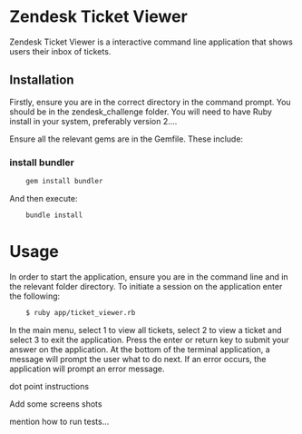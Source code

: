 # Zendesk Ticket Viewer

Zendesk Ticket Viewer is a interactive command line application that shows users their inbox of tickets.

## Installation

Firstly, ensure you are in the correct directory in the command prompt. You should be in the zendesk_challenge folder. You will need to have Ruby install in your system, preferably version 2....

Ensure all the relevant gems are in the Gemfile. These include:

### install bundler

```bash
    gem install bundler
```

And then execute:

```bash
    bundle install
```

# Usage

In order to start the application, ensure you are in the command line and in the relevant folder directory. To initiate a session on the application enter the following:

```bash
    $ ruby app/ticket_viewer.rb
```

In the main menu, select 1 to view all tickets, select 2 to view a ticket and select 3 to exit the application. Press the enter or return key to submit your answer on the application. At the bottom of the terminal application, a message will prompt the user what to do next. If an error occurs, the application will prompt an error message.

dot point instructions

Add some screens shots

mention how to run tests...

